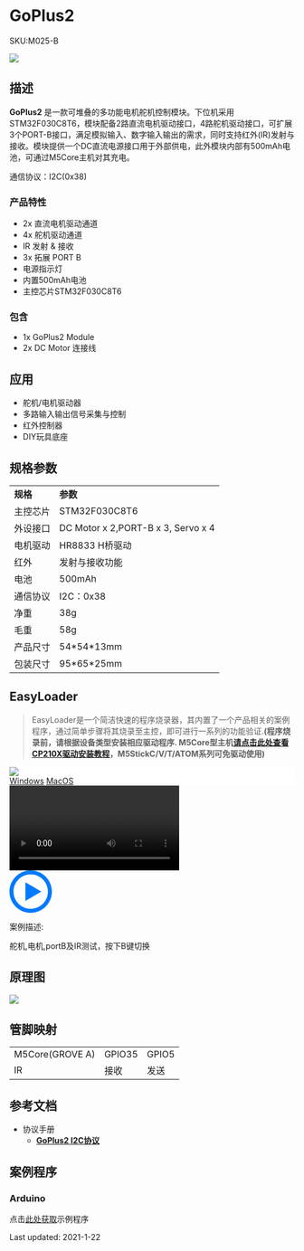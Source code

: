 # GoPlus2

<el-tag effect="plain">SKU:M025-B</el-tag>

<div class="product_pic"><img src="assets/img/product_pics/module/goplusII/GoPlus2.webp"></div>

## 描述

**GoPlus2** 是一款可堆叠的多功能电机舵机控制模块。下位机采用STM32F030C8T6，模块配备2路直流电机驱动接口，4路舵机驱动接口，可扩展3个PORT-B接口，满足模拟输入、数字输入输出的需求，同时支持红外(IR)发射与接收。模块提供一个DC直流电源接口用于外部供电，此外模块内部有500mAh电池，可通过M5Core主机对其充电。

通信协议：I2C(0x38)

### 产品特性

-  2x 直流电机驱动通道
-  4x 舵机驱动通道
-  IR 发射 & 接收
-  3x 拓展 PORT B
-  电源指示灯
-  内置500mAh电池
-  主控芯片STM32F030C8T6

### 包含

-  1x GoPlus2 Module
-  2x DC Motor 连接线

## 应用

- 舵机/电机驱动器
- 多路输入输出信号采集与控制
- 红外控制器
- DIY玩具底座

## 规格参数

<table>
   <tr style="font-weight:bold">
      <td>规格</td>
      <td>参数</td>
   </tr>
   <tr>
      <td>主控芯片</td>
      <td>STM32F030C8T6</td>
   </tr>
   <tr>
      <td>外设接口</td>
      <td>DC Motor x 2,PORT-B x 3, Servo x 4</td>
   </tr>
   <tr>
      <td>电机驱动</td>
      <td>HR8833 H桥驱动</td>
   </tr>
   <tr>
      <td>红外</td>
      <td>发射与接收功能</td>
   </tr>
   <tr>
      <td>电池</td>
      <td>500mAh</td>
   </tr>
   <tr>
      <td>通信协议</td>
      <td>I2C：0x38</td>
   </tr>
   <tr>
      <td>净重</td>
      <td>38g</td>
   </tr>
   <tr>
      <td>毛重</td>
      <td>58g</td>
   </tr>
   <tr>
      <td>产品尺寸</td>
      <td>54*54*13mm</td>
   </tr>
   <tr>
      <td>包装尺寸</td>
      <td>95*65*25mm</td>
   </tr>
 </table>

## EasyLoader

>EasyLoader是一个简洁快速的程序烧录器，其内置了一个产品相关的案例程序，通过简单步骤将其烧录至主控，即可进行一系列的功能验证.**(程序烧录前，请根据设备类型安装相应驱动程序. M5Core型主机[请点击此处查看CP210X驱动安装教程](zh_CN/arduino/arduino_development?id=安装串口驱动)，M5StickC/V/T/ATOM系列可免驱动使用)**

<div class="easyloader-box">
    <div style="background-color:white;">
        <div><img src="https://m5stack.oss-cn-shenzhen.aliyuncs.com/image/easyloader_intro.webp"></div>
        <div class="easyloader-btn">
            <a href="https://m5stack.oss-cn-shenzhen.aliyuncs.com/EasyLoader/Windows/MODULE/EasyLoader_GoPlus2.exe">Windows</a>
            <a href="https://m5stack.oss-cn-shenzhen.aliyuncs.com/EasyLoader/MacOS/MODULE/EasyLoader_GoPlus2.dmg">MacOS</a>
            <!-- <a>Linux</a>
            <a>MacOS</a> -->
        </div>
    </div>
    <div>
        <video id="example_video" controls>
            <source src="https://m5stack.oss-cn-shenzhen.aliyuncs.com/video/Product_example_video/Module/GoPlus2.mp4" type="video/mp4">
        </video>
        <div class="easyloader-mask">
        <a>
            <svg id="play-btn" t="1583228776634" class="icon" viewBox="0 0 1024 1024" version="1.1" xmlns="http://www.w3.org/2000/svg" p-id="4152" width="75" height="75"><path d="M512 0C229.216 0 0 229.216 0 512s229.216 512 512 512 512-229.216 512-512S794.784 0 512 0z m0 928C282.24 928 96 741.76 96 512S282.24 96 512 96s416 186.24 416 416-186.24 416-416 416zM384 288l384 224-384 224z" p-id="4153" fill="#007aff"></path></svg></a>
            <p>案例描述:</p>
            <p>舵机,电机,portB及IR测试，按下B键切换</p>
        </div>
    </div>
</div>


## 原理图

<img src="assets/img/product_pics/module/goplusII/goplusII_sch.webp">

## 管脚映射

<table>
 <tr><td>M5Core(GROVE A)</td><td>GPIO35</td><td>GPIO5</td></tr>
 <tr><td>IR</td><td>接收</td><td>发送</td></tr>
</table>

## 参考文档

- 协议手册 
    - **[GoPlus2 I2C协议](https://m5stack.oss-cn-shenzhen.aliyuncs.com/resource/docs/GO%20PLUS2%20%E6%93%8D%E4%BD%9C%E8%AF%B4%E6%98%8E.docx)**

## 案例程序

### Arduino

点击[此处获取](https://github.com/m5stack/M5-ProductExampleCodes/tree/master/Module/GoPLUS2)示例程序

<el-divider content-position="right">Last updated: 2021-1-22</el-divider>

<script>

   var purchase_link = 'https://m5stack.com/collections/m5-module/products/goplus2-dc-motor-and-servo-driver-module-stm32f0';

   anchor_search(purchase_link);
   scrollFunc();

</script>